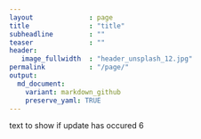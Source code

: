 ```yaml
---
layout              : page
title               : "title"
subheadline         : ""
teaser              : ""
header:
   image_fullwidth  : "header_unsplash_12.jpg"
permalink           : "/page/" 
output:
  md_document:
    variant: markdown_github
    preserve_yaml: TRUE
---
```

text to show if update has occured 6

<link rel="stylesheet" href="https://unpkg.com/leaflet@1.7.1/dist/leaflet.css" />
<script src="https://unpkg.com/leaflet@1.7.1/dist/leaflet.js"></script>

<div id="map" style="height: 400px;"></div>

<script>
  var map = L.map('map').setView([40, 0], 2);

  L.tileLayer('https://{s}.tile.openstreetmap.org/{z}/{x}/{y}.png', {
    attribution: '&copy; <a href="https://www.openstreetmap.org/copyright">OpenStreetMap</a> contributors'
  }).addTo(map);

  // Iterate through pages and add markers
   
  {% for post in site.posts/design limit:1000 %}
    {% if post.latitude and post.longitude %}
      var marker = L.marker([{{ post.latitude }}, {{ post.longitude }}]).addTo(map);
    {% endif %}
  {% endfor %}
  {% for post in site.tags.previous limit:1000 %}
			var marker = L.marker([{{ 0 }}, {{ 0}}]).addTo(map);
			{% assign counter2=counter2 | plus:1 %}
			{% endfor %}
   
</script>


